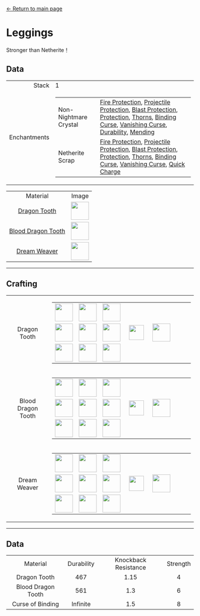 [← Return to main page](../)
# Leggings
Stronger than Netherite！

## Data
<table>
    <tr><td align="end">Stack</td><td>1</td></tr>
    <tr><td align="end">Enchantments</td><td>
        <table>
            <tr><td>Non-Nightmare Crystal</td><td><a href="https://minecraft.fandom.com/zh/wiki/Fire_Protection">Fire Protection</a>, <a href="https://minecraft.fandom.com/zh/wiki/Projectile_Protection">Projectile Protection</a>, <a href="https://minecraft.fandom.com/zh/wiki/Blast_Protection">Blast Protection</a>, <a href="https://minecraft.fandom.com/zh/wiki/Protection">Protection</a>, <a href="https://minecraft.fandom.com/zh/wiki/Thorns">Thorns</a>, <a href="https://minecraft.fandom.com/zh/wiki/Binding_Curse">Binding Curse</a>, <a href="https://minecraft.fandom.com/zh/wiki/Vanishing_Curse">Vanishing Curse</a>, <a href="https://minecraft.fandom.com/zh/wiki/Durability">Durability</a>, <a href="https://minecraft.fandom.com/zh/wiki/Mending">Mending</a></td></tr>
            <tr><td>Netherite Scrap</td><td><a href="https://minecraft.fandom.com/wiki/Fire_Protection">Fire Protection</a>, <a href="https://minecraft.fandom.com/wiki/Projectile_Protection">Projectile Protection</a>, <a href="https://minecraft.fandom.com/wiki/Blast_Protection">Blast Protection</a>, <a href="https://minecraft.fandom.com/wiki/Protection">Protection</a>, <a href="https://minecraft.fandom.com/wiki/Thorns">Thorns</a>, <a href="https://minecraft.fandom.com/wiki/Binding_Curse">Binding Curse</a>, <a href="https://minecraft.fandom.com/wiki/Vanishing_Curse">Vanishing Curse</a>, <a href="https://minecraft.fandom.com/wiki/Quick_Charge">Quick Charge</a></td></tr>
        </table>
    </td></tr>
</table>
<table>
    <tr><td align="center">Material</td><td align="center">Image</td></tr>
    <tr><td align="center"><a href="dragon_tooth.md">Dragon Tooth</a></td><td><img src="https://i.imgur.com/2GF9HK6.png" height="48"/></td></tr>
    <tr><td align="center"><a href="dragon_blood_tooth.md">Blood Dragon Tooth</a></td><td><img src="https://i.imgur.com/tGMa21y.png" height="48"/></td></tr>
    <tr><td align="center"><a href="nightmare_crystal.md">Dream Weaver</a></td><td><img src="https://i.imgur.com/IdCbNxt.png" height="48"/></td></tr>
</table>

---

## Crafting
<table>
    <tr>
        <td align="center">Dragon Tooth</td>
        <td>
            <table>
                <tr><td><img src="https://i.imgur.com/ZJn6ZOj.png" width="48"/></td><td><img src="https://i.imgur.com/ZJn6ZOj.png" width="48"/></td><td><img src="https://i.imgur.com/ZJn6ZOj.png" width="48"/></td><td colspan="3"></td></tr>
                <tr><td><img src="https://i.imgur.com/ZJn6ZOj.png" width="48"/></td><td><img src="https://i.imgur.com/wl43BjZ.png" width="48"/></td><td><img src="https://i.imgur.com/ZJn6ZOj.png" width="48"/></td><td width="70" align="center"><img src="https://i.imgur.com/VE0KqIE.png" width="40"/></td><td><img src="https://i.imgur.com/2GF9HK6.png" width="48"/></td><td width="70"></td></tr>
                <tr><td><img src="https://i.imgur.com/ZJn6ZOj.png" width="48"/></td><td><img src="https://i.imgur.com/wl43BjZ.png" width="48"/></td><td><img src="https://i.imgur.com/ZJn6ZOj.png" width="48"/></td><td colspan="3"></td></tr>
            </table>
        </td>
    </tr>
    <tr>
        <td align="center">Blood Dragon Tooth</td>
        <td>
            <table>
                <tr><td><img src="https://i.imgur.com/DWX8hfU.png" width="48"/></td><td><img src="https://i.imgur.com/DWX8hfU.png" width="48"/></td><td><img src="https://i.imgur.com/DWX8hfU.png" width="48"/></td><td colspan="3"></td></tr>
                <tr><td><img src="https://i.imgur.com/DWX8hfU.png" width="48"/></td><td><img src="https://i.imgur.com/wl43BjZ.png" width="48"/></td><td><img src="https://i.imgur.com/DWX8hfU.png" width="48"/></td><td width="70" align="center"><img src="https://i.imgur.com/VE0KqIE.png" width="40"/></td><td><img src="https://i.imgur.com/tGMa21y.png" width="48"/></td><td width="70"></td></tr>
                <tr><td><img src="https://i.imgur.com/DWX8hfU.png" width="48"/></td><td><img src="https://i.imgur.com/wl43BjZ.png" width="48"/></td><td><img src="https://i.imgur.com/DWX8hfU.png" width="48"/></td><td colspan="3"></td></tr>
            </table>
        </td>
    </tr>
    <tr>
        <td align="center">Dream Weaver</td>
        <td>
            <table>
                <tr><td><img src="https://i.imgur.com/pivPa8U.png" width="48"/></td><td><img src="https://i.imgur.com/pivPa8U.png" width="48"/></td><td><img src="https://i.imgur.com/pivPa8U.png" width="48"/></td><td colspan="3"></td></tr>
                <tr><td><img src="https://i.imgur.com/pivPa8U.png" width="48"/></td><td><img src="https://i.imgur.com/wl43BjZ.png" width="48"/></td><td><img src="https://i.imgur.com/pivPa8U.png" width="48"/></td><td width="70" align="center"><img src="https://i.imgur.com/VE0KqIE.png" width="40"/></td><td><img src="https://i.imgur.com/IdCbNxt.png" width="48"/></td><td width="70"></td></tr>
                <tr><td><img src="https://i.imgur.com/pivPa8U.png" width="48"/></td><td><img src="https://i.imgur.com/wl43BjZ.png" width="48"/></td><td><img src="https://i.imgur.com/pivPa8U.png" width="48"/></td><td colspan="3"></td></tr>
            </table>
        </td>
    </tr>
</table>

---

## Data

<table>
    <tr><td align="center">Material</td><td align="center">Durability</td><td align="center">Knockback Resistance</td><td align="center">Strength</td></tr>
    <tr><td align="center">Dragon Tooth</td><td align="center">467</td><td align="center">1.15</td><td align="center">4</td></tr>
    <tr><td align="center">Blood Dragon Tooth</td><td align="center">561</td><td align="center">1.3</td><td align="center">6</td></tr>
    <tr><td align="center">Curse of Binding</td><td align="center">Infinite</td><td align="center">1.5</td><td align="center">8</td></tr>
</table>
